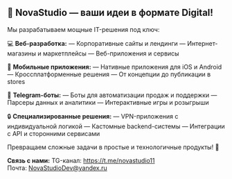 ## 🚀 **NovaStudio — ваши идеи в формате Digital!**

Мы разрабатываем мощные IT-решения под ключ:

💻 **Веб-разработка:**
— Корпоративные сайты и лендинги
— Интернет-магазины и маркетплейсы
— Веб-приложения и сервисы

📱 **Мобильные приложения:**
— Нативные приложения для iOS и Android
— Кроссплатформенные решения
— От концепции до публикации в stores

🤖 **Telegram-боты:**
— Боты для автоматизации продаж и поддержки
— Парсеры данных и аналитики
— Интерактивные игры и розыгрыши

🔒 **Специализированные решения:**
— VPN-приложения с индивидуальной логикой
— Кастомные backend-системы
— Интеграции с API и сторонними сервисами

Превращаем сложные задачи в простые и технологичные продукты! 💙

**Связь с нами:**
TG-канал: https://t.me/novastudio11  
Почта: NovaStudioDev@yandex.ru
